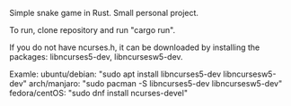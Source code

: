 Simple snake game in Rust.
Small personal project. 

To run, clone repository and run "cargo run".

If you do not have ncurses.h, it can be downloaded by
installing the packages: libncurses5-dev, libncursesw5-dev.

Examle: 
	ubuntu/debian: "sudo apt install libncurses5-dev libncursesw5-dev"
	arch/manjaro: "sudo pacman -S libncurses5-dev libncursesw5-dev"
	fedora/centOS: "sudo dnf install ncurses-devel"

